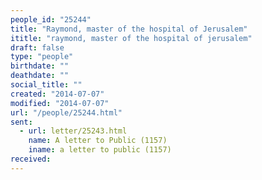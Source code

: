 ```yaml
---
people_id: "25244"
title: "Raymond, master of the hospital of Jerusalem"
ititle: "raymond, master of the hospital of jerusalem"
draft: false
type: "people"
birthdate: ""
deathdate: ""
social_title: ""
created: "2014-07-07"
modified: "2014-07-07"
url: "/people/25244.html"
sent:
  - url: letter/25243.html
    name: A letter to Public (1157)
    iname: a letter to public (1157)
received:
---
```

